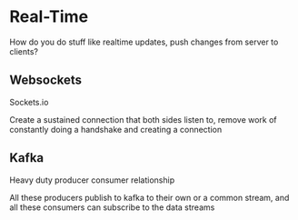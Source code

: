 # Real-Time

How do you do stuff like realtime updates, push changes from server to clients?

## Websockets

Sockets.io

Create a sustained connection that both sides listen to, remove work of constantly doing a handshake and creating a connection

## Kafka

Heavy duty producer consumer relationship

All these producers publish to kafka to their own or a common stream, and all these consumers can subscribe to the data streams

